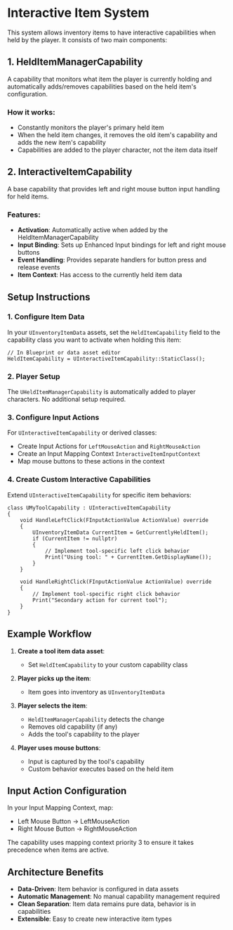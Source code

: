 # Interactive Item System

This system allows inventory items to have interactive capabilities when held by the player. It consists of two main components:

## 1. HeldItemManagerCapability

A capability that monitors what item the player is currently holding and automatically adds/removes capabilities based on the held item's configuration.

### How it works:
- Constantly monitors the player's primary held item
- When the held item changes, it removes the old item's capability and adds the new item's capability
- Capabilities are added to the player character, not the item data itself

## 2. InteractiveItemCapability

A base capability that provides left and right mouse button input handling for held items.

### Features:
- **Activation**: Automatically active when added by the HeldItemManagerCapability
- **Input Binding**: Sets up Enhanced Input bindings for left and right mouse buttons
- **Event Handling**: Provides separate handlers for button press and release events
- **Item Context**: Has access to the currently held item data

## Setup Instructions

### 1. Configure Item Data
In your `UInventoryItemData` assets, set the `HeldItemCapability` field to the capability class you want to activate when holding this item:

```angelscript
// In Blueprint or data asset editor
HeldItemCapability = UInteractiveItemCapability::StaticClass();
```

### 2. Player Setup
The `UHeldItemManagerCapability` is automatically added to player characters. No additional setup required.

### 3. Configure Input Actions
For `UInteractiveItemCapability` or derived classes:
- Create Input Actions for `LeftMouseAction` and `RightMouseAction`
- Create an Input Mapping Context `InteractiveItemInputContext`
- Map mouse buttons to these actions in the context

### 4. Create Custom Interactive Capabilities
Extend `UInteractiveItemCapability` for specific item behaviors:

```angelscript
class UMyToolCapability : UInteractiveItemCapability
{
    void HandleLeftClick(FInputActionValue ActionValue) override
    {
        UInventoryItemData CurrentItem = GetCurrentlyHeldItem();
        if (CurrentItem != nullptr)
        {
            // Implement tool-specific left click behavior
            Print("Using tool: " + CurrentItem.GetDisplayName());
        }
    }

    void HandleRightClick(FInputActionValue ActionValue) override
    {
        // Implement tool-specific right click behavior
        Print("Secondary action for current tool");
    }
}
```

## Example Workflow

1. **Create a tool item data asset**:
   - Set `HeldItemCapability` to your custom capability class

2. **Player picks up the item**:
   - Item goes into inventory as `UInventoryItemData`

3. **Player selects the item**:
   - `HeldItemManagerCapability` detects the change
   - Removes old capability (if any)
   - Adds the tool's capability to the player

4. **Player uses mouse buttons**:
   - Input is captured by the tool's capability
   - Custom behavior executes based on the held item

## Input Action Configuration

In your Input Mapping Context, map:
- Left Mouse Button → LeftMouseAction  
- Right Mouse Button → RightMouseAction

The capability uses mapping context priority 3 to ensure it takes precedence when items are active.

## Architecture Benefits

- **Data-Driven**: Item behavior is configured in data assets
- **Automatic Management**: No manual capability management required
- **Clean Separation**: Item data remains pure data, behavior is in capabilities
- **Extensible**: Easy to create new interactive item types
